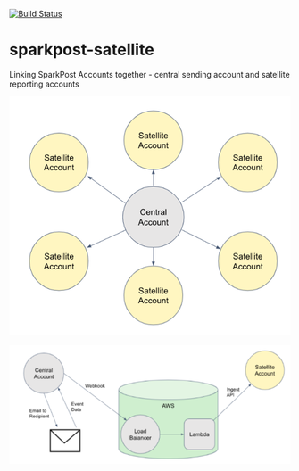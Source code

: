 [![Build Status](https://travis-ci.com/darrensmith223/sparkpost-satellite.svg?branch=main)](https://travis-ci.com/darrensmith223/sparkpost-satellite)

# sparkpost-satellite
Linking SparkPost Accounts together - central sending account and satellite reporting accounts

![Flowchart](/img/satellite-arch-1.png)

![Flowchart](/img/satellite-arch-2.png)